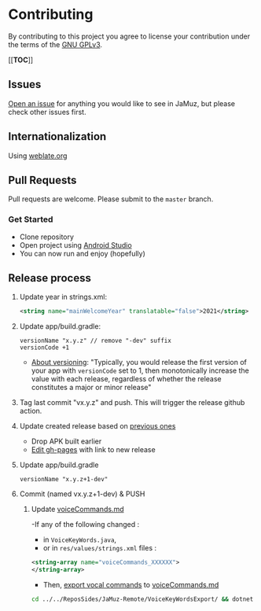 # Contributing

By contributing to this project you agree to license your contribution under the terms of the [GNU GPLv3](LICENSE).

[[__TOC__]]

## Issues

[Open an issue](https://github.com/phramusca/JaMuz-Remote/issues?state=open) for anything you would like to see in JaMuz, but please check other issues first.

## Internationalization

Using [weblate.org](https://hosted.weblate.org/engage/jamuz-remote/)

## Pull Requests

Pull requests are welcome.
Please submit to the `master` branch.

### Get Started

- Clone repository
- Open project using [Android Studio](https://developer.android.com/studio/)
- You can now run and enjoy (hopefully)

## Release process

1. Update year in strings.xml:  

    ```xml
    <string name="mainWelcomeYear" translatable="false">2021</string>
    ```

2. Update app/build.gradle:

    ```text
    versionName "x.y.z" // remove "-dev" suffix
    versionCode +1
    ```

    - [About versioning](https://developer.android.com/studio/publish/versioning): "Typically, you would release the first version of your app with `versionCode` set to 1, then monotonically increase the value with each release, regardless of whether the release constitutes a major or minor release"

3. Tag last commit "vx.y.z" and push. This will trigger the release github action.

4. Update created release based on [previous ones](https://github.com/phramusca/JaMuz-Remote/releases)
    - Drop APK built earlier
    - [Edit gh-pages](https://github.com/phramusca/JaMuz/edit/gh-pages/index.md) with link to new release

5. Update app/build.gradle

    ```text
    versionName "x.y.z+1-dev" 
    ```

6. Commit (named vx.y.z+1-dev) & PUSH
   1. Update [voiceCommands.md](https://github.com/phramusca/JaMuz-Remote/blob/master/data/voiceCommands.md)

       -If any of the following changed :
         - in `VoiceKeyWords.java`,
         - or in `res/values/strings.xml` files :

       ```xml
       <string-array name="voiceCommands_XXXXXX">
       </string-array>
       ```

       - Then, [export vocal commands](../../ReposSides/JaMuz-Remote/VoiceKeyWordsExport) to [voiceCommands.md](https://github.com/phramusca/JaMuz-Remote/edit/master/data/voiceCommands.md)

       ```bash
       cd ../../ReposSides/JaMuz-Remote/VoiceKeyWordsExport/ && dotnet run Program.cs
       ```
